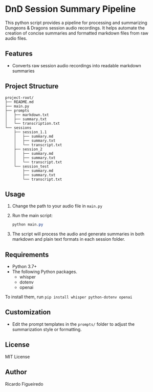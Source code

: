 # DnD Session Summary Pipeline

This python script provides a pipeline for processing and summarizing Dungeons & Dragons session audio recordings. It helps automate the creation of concise summaries and formatted markdown files from raw audio files.

## Features

- Converts raw session audio recordings into readable markdown summaries

## Project Structure

```plaintext
project-root/
├── README.md
├── main.py
├── prompts
│   ├── markdown.txt
│   ├── summary.txt
│   └── transcription.txt
└── sessions
    ├── session_1.1
    │   ├── summary.md
    │   ├── summary.txt
    │   └── transcript.txt
    ├── session_2
    │   ├── summary.md
    │   ├── summary.txt
    │   └── transcript.txt
    └── session_test
        ├── summary.md
        ├── summary.txt
        └── transcript.txt
```

## Usage

1. Change the path to your audio file in `main.py`
2. Run the main script:

   ```powershell
   python main.py
   ```

3. The script will process the audio and generate summaries in both markdown and plain text formats in each session folder.

## Requirements

- Python 3.7+
- The following Python packages.
  - whisper
  - dotenv
  - openai

To install them, run `pip install whisper python-dotenv openai`

## Customization

- Edit the prompt templates in the `prompts/` folder to adjust the summarization style or formatting.

## License

MIT License

## Author

Ricardo Figueiredo

